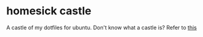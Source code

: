 # homesick castle

A castle of my dotfiles for ubuntu. Don't know what a castle is? Refer to [this](https://github.com/technicalpickles/homesick)
